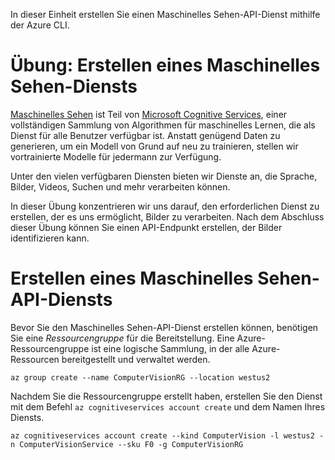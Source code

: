 In dieser Einheit erstellen Sie einen Maschinelles Sehen-API-Dienst mithilfe der Azure CLI.

# <a name="exercise-create-a-computer-vision-service"></a>Übung: Erstellen eines Maschinelles Sehen-Diensts

[Maschinelles Sehen](/azure/cognitive-services/computer-vision/home) ist Teil von [Microsoft Cognitive Services](/azure/cognitive-services/welcome), einer vollständigen Sammlung von Algorithmen für maschinelles Lernen, die als Dienst für alle Benutzer verfügbar ist. Anstatt genügend Daten zu generieren, um ein Modell von Grund auf neu zu trainieren, stellen wir vortrainierte Modelle für jedermann zur Verfügung.

Unter den vielen verfügbaren Diensten bieten wir Dienste an, die Sprache, Bilder, Videos, Suchen und mehr verarbeiten können.

In dieser Übung konzentrieren wir uns darauf, den erforderlichen Dienst zu erstellen, der es uns ermöglicht, Bilder zu verarbeiten. Nach dem Abschluss dieser Übung können Sie einen API-Endpunkt erstellen, der Bilder identifizieren kann.

# <a name="create-a-computer-vision-api-service"></a>Erstellen eines Maschinelles Sehen-API-Diensts

Bevor Sie den Maschinelles Sehen-API-Dienst erstellen können, benötigen Sie eine *Ressourcengruppe* für die Bereitstellung. Eine Azure-Ressourcengruppe ist eine logische Sammlung, in der alle Azure-Ressourcen bereitgestellt und verwaltet werden.

```azurecli
az group create --name ComputerVisionRG --location westus2
```

Nachdem Sie die Ressourcengruppe erstellt haben, erstellen Sie den Dienst mit dem Befehl `az cognitiveservices account create` und dem Namen Ihres Diensts. 

```azurecli
az cognitiveservices account create --kind ComputerVision -l westus2 -n ComputerVisionService --sku F0 -g ComputerVisionRG
```

